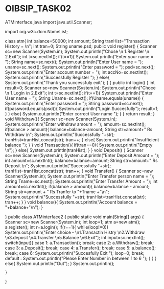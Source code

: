 # OIBSIP_TASK02
ATMinterface.java
import java.util.Scanner;

import org.w3c.dom.NameList;

class atm{
    int balance=50000;
    int amount;
    String tranHist="Transaction History = \n";
    int tran=0;
    String uname,psd;
    public void register()
    {
        Scanner sc=new Scanner(System.in);
        System.out.println("Chose \n 1.Register \n 2.Exit");
        int t=sc.nextInt();
        if(t==1){
            System.out.println("Enter your name = ");
            String name=sc.next();
            System.out.println("Enter User name = ");
            uname=sc.next();
            System.out.println("Enter password = ");
            psd=sc.next();
            System.out.println("Enter account number = ");
            int accNo=sc.nextInt();
            System.out.println("Successfully Register ");
        }
        else{
            System.out.println("Thank you successfuly exit");
        }
    }
    public int login()
    {
        int result=0;
        Scanner sc=new Scanner(System.in);
        System.out.println("Choce \n 1.Login \n 2.Exit");
        int t=sc.nextInt();
        if(t==1){
            System.out.println("Enter User name = ");
            String Uname=sc.next();
            if(Uname.equals(uname))
            {
                System.out.println("Enter password = ");
                String password=sc.next();
                if(password.equals(psd)){
                    System.out.println("Login Succesfully");
                    result=1;
                }
            }
            else{
                System.out.println("Enter correct User name ");
            }
        }
        return result;
    }
    void Withdraw(){
        Scanner sc=new Scanner(System.in);
        System.out.println("Enter withdraw amount = ");
        amount=sc.nextInt();
        if(balance > amount){
            balance=balance-amount;
            String str=amount+" Rs Withdraw \n";
            System.out.println("Successfully "+str);
            tranHist=tranHist.concat(str);
            tran++;
        }
        else{
            System.out.println("Insufficient balance ");
        }
    }
    void Transaction(){
        if(tran==0){
            System.out.println("Empty \n");
        }
        else{
            System.out.println(tranHist);
        }
    }
    void Deposit()
    {
        Scanner sc=new Scanner(System.in);
        System.out.println("Enter Deposit Amount = ");
        int amount=sc.nextInt();
        balance=balance+amount;
        String str=amount+" Rs Deposit \n";
        System.out.println("Successfully "+str);
        tranHist=tranHist.concat(str);
        tran++;
    }
    void Transfer()
    {
        Scanner sc=new Scanner(System.in);
        System.out.println("Enter Transfer person name = ");
        String Tname=sc.next();
        System.out.println("Enter Transfer Amount = ");
        int amount=sc.nextInt();
        if(balance > amount){
            balance=balance - amount;
            String str=amount + " Rs Tranfer to "+Tname +"\n";
            System.out.println("Successfully "+str);
            tranHist=tranHist.concat(str);
            tran++;
        }
    }
    void balance(){
        System.out.println("Account balance = "+balance+"\n");
    }

}
public class ATMinterface2 {
    public static void main(String[] args) {
        Scanner sc=new Scanner(System.in);
        int loop=1;
        atm a=new atm();
        a.register();
        int r=a.login();
        if(r==1){
        while(loop!=0){
            System.out.println("Enter choice - \n1.Transactin Histry \n2.Withdraw \n3.deposit \n4.Transfer \n5.Balance \n6.Exit");
            int input=sc.nextInt();
            switch(input){
                case 1:
                a.Transaction();
                break;
                case 2:
                a.Withdraw();
                break;
                case 3:
                a.Deposit();
                break;
                case 4:
                a.Transfer();
                break;
                case 5:
                a.balance();
                break;
                case 6:
                System.out.println("Succesfully Exit ");
                loop=0;
                break;
                default :
                System.out.println("Please Enter Number in between 1 to 6 ");
            }
        }
    }
    else{
        System.out.println("Out");
    }
        System.out.println();
        
    }
}
